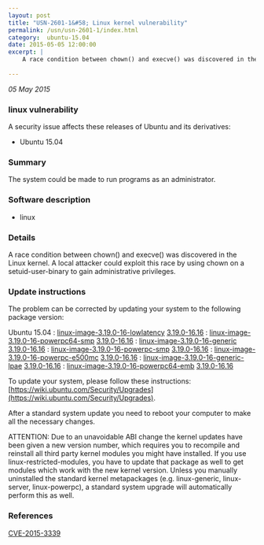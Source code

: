 ```yaml
---
layout: post
title: "USN-2601-1&#58; Linux kernel vulnerability"
permalink: /usn/usn-2601-1/index.html
category:  ubuntu-15.04
date: 2015-05-05 12:00:00
excerpt: |
    A race condition between chown() and execve() was discovered in the Linux kernel. A local attacker could exploit this race by using chown on a setuid-user-binary to gain administrative privileges. 
    
--- 
```

 
 

*05 May 2015*

### linux vulnerability

A security issue affects these releases of Ubuntu and its derivatives:

* Ubuntu 15.04

### Summary

The system could be made to run programs as an administrator. 

### Software description

* linux 

### Details

A race condition between chown() and execve() was discovered in the Linux kernel. A local attacker could exploit this race by using chown on a setuid-user-binary to gain administrative privileges. 

### Update instructions

The problem can be corrected by updating your system to the following package version:

Ubuntu 15.04
 : [linux-image-3.19.0-16-lowlatency](https://launchpad.net/ubuntu/+source/linux) <span> [3.19.0-16.16](https://launchpad.net/ubuntu/+source/linux/3.19.0-16.16) </span> 
 : [linux-image-3.19.0-16-powerpc64-smp](https://launchpad.net/ubuntu/+source/linux) <span> [3.19.0-16.16](https://launchpad.net/ubuntu/+source/linux/3.19.0-16.16) </span> 
 : [linux-image-3.19.0-16-generic](https://launchpad.net/ubuntu/+source/linux) <span> [3.19.0-16.16](https://launchpad.net/ubuntu/+source/linux/3.19.0-16.16) </span> 
 : [linux-image-3.19.0-16-powerpc-smp](https://launchpad.net/ubuntu/+source/linux) <span> [3.19.0-16.16](https://launchpad.net/ubuntu/+source/linux/3.19.0-16.16) </span> 
 : [linux-image-3.19.0-16-powerpc-e500mc](https://launchpad.net/ubuntu/+source/linux) <span> [3.19.0-16.16](https://launchpad.net/ubuntu/+source/linux/3.19.0-16.16) </span> 
 : [linux-image-3.19.0-16-generic-lpae](https://launchpad.net/ubuntu/+source/linux) <span> [3.19.0-16.16](https://launchpad.net/ubuntu/+source/linux/3.19.0-16.16) </span> 
 : [linux-image-3.19.0-16-powerpc64-emb](https://launchpad.net/ubuntu/+source/linux) <span> [3.19.0-16.16](https://launchpad.net/ubuntu/+source/linux/3.19.0-16.16) </span> 

To update your system, please follow these instructions: [https://wiki.ubuntu.com/Security/Upgrades](https://wiki.ubuntu.com/Security/Upgrades).

After a standard system update you need to reboot your computer to make all the necessary changes.

ATTENTION: Due to an unavoidable ABI change the kernel updates have been given a new version number, which requires you to recompile and reinstall all third party kernel modules you might have installed. If you use linux-restricted-modules, you have to update that package as well to get modules which work with the new kernel version. Unless you manually uninstalled the standard kernel metapackages (e.g. linux-generic, linux-server, linux-powerpc), a standard system upgrade will automatically perform this as well. 

### References

 
 [CVE-2015-3339](http://people.ubuntu.com/~ubuntu-security/cve/CVE-2015-3339)
 

